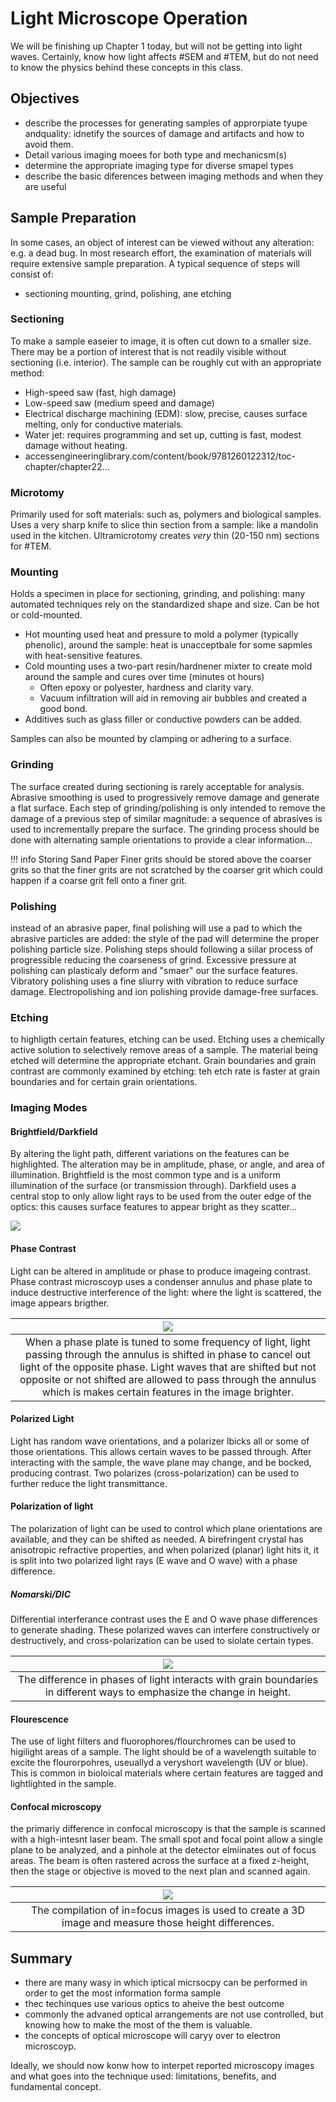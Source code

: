 <!-- 20220902T13:08 -->
# Light Microscope Operation

We will be finishing up Chapter 1 today, but will not be getting into light waves. Certainly, know how light affects #SEM and #TEM, but do not need to know the physics behind these concepts in this class.

## Objectives
* describe the processes for generating samples of approrpiate tyupe andquality: idnetify the sources of damage and artifacts and how to avoid them.
* Detail various imaging moees for both type and mechanicsm(s)
* determine the appropriate imaging type for diverse smapel types
* describe the basic diferences between imaging methods and when they are useful

## Sample Preparation
In some cases, an object of interest can be viewed without any alteration: e.g. a dead bug. In most research effort, the examination of materials will require extensive sample preparation. A typical sequence of steps will consist of:
* sectioning mounting, grind, polishing, ane etching

### Sectioning
To make a sample easeier to image, it is often cut down to a smaller size. There may be a portion of interest that is not readily visible without sectioning (i.e. interior). The sample can be roughly cut with an appropriate method:
* High-speed saw (fast, high damage)
* Low-speed saw (medium speed and damage)
* Electrical discharge machining (EDM): slow, precise, causes surface melting, only for conductive materials.
* Water jet: requires programming and set up, cutting is fast, modest damage without heating.
* accessengineeringlibrary.com/content/book/9781260122312/toc-chapter/chapter22...

### Microtomy
Primarily used for soft materials: such as, polymers and biological samples. Uses a very sharp knife to slice thin section from a sample: like a mandolin used in the kitchen. Ultramicrotomy creates *very* thin (20-150 nm) sections for #TEM.

### Mounting
Holds a specimen in place for sectioning, grinding, and polishing: many automated techniques rely on the standardized shape and size. Can be hot or cold-mounted.
* Hot mounting used heat and pressure to mold a polymer (typically phenolic), around the sample: heat is unacceptbale for some sapmles with heat-sensitive features.
* Cold mounting uses a two-part resin/hardnener mixter to create mold around the sample and cures over time (minutes ot hours)
  * Often epoxy or polyester, hardness and clarity vary.
  * Vacuum infiltration will aid in removing air bubbles and created a good bond.
* Additives such as glass filler or conductive powders can be added.

Samples can also be mounted by clamping or adhering to a surface.

### Grinding
The surface created during sectioning is rarely acceptable for analysis. Abrasive smoothing is used to progressively remove damage and generate a flat surface. Each step of grinding/polishing is only intended to remove the damage of a previous step of similar magnitude: a sequence of abrasives is used to incrementally prepare the surface. The grinding process should be done with alternating sample orientations to provide a clear information...

!!! info Storing Sand Paper
    Finer grits should be stored above the coarser grits so that the finer grits are not scratched by the coarser grit which could happen if a coarse grit fell onto a finer grit.

### Polishing
instead of an abrasive paper, final polishing will use a pad to which the abrasive particles are added: the style of the pad will determine the proper polishing particle size. Polishing steps should following a siilar process of progressible reducing the coarseness of grind. Excessive pressure at polishing can plasticaly deform and "smaer" our the surface features. Vibratory polishing uses a fine sliurry with vibration to reduce surface damage. Electropolishing and ion polishing provide damage-free surfaces.

### Etching
to highligth certain features, etching can be used. Etching uses a chemically active solution to selectively remove areas of a sample. The material being etched will determine the appropriate etchant. Grain boundaries and grain contrast are commonly examined by etching: teh etch rate is faster at grain boundaries and for certain grain orientations.

### Imaging Modes
#### Brightfield/Darkfield
By altering the light path, different variations on the features can be highlighted. The alteration may be in amplitude, phase, or angle, and area of illumination. Brightfield is the most common type and is a uniform illumination of the surface (or transmission through). Darkfield uses a central stop to only allow light rays to be used from the outer edge of the optics: this causes surface features to appear bright as they scatter...

![](../../../attachments/20220902t1308/comparing_brightfield_to_darkfield_220902_173705_EST.png)

#### Phase Contrast
Light can be altered in amplitude or phase to produce imageing contrast. Phase contrast microscoyp uses a condenser annulus and phase plate to induce destructive interference of the light: where the light is scattered, the image appears brigther.

| ![](../../../attachments/20220902t1308/imaging_modes_phase_contrast_220902_174031_EST.png) |
|:--:|
| When a phase plate is tuned to some frequency of light, light passing through the annulus is shifted in phase to cancel out light of the opposite phase. Light waves that are shifted but not opposite or not shifted are allowed to pass through the annulus which is makes certain features in the image brighter. |

#### Polarized Light
Light has random wave orientations, and a polarizer lbicks all or some of those orientations. This allows certain waves to be passed through. After interacting with the sample, the wave plane may change, and be bocked, producing contrast. Two polarizes (cross-polarization) can be used to further reduce the light transmittance.

#### Polarization of light
The polarization of light can be used to control which plane orientations are available, and they can be shifted as needed. A birefringent crystal has anisotropic refractive properties, and when polarized (planar) light hits it, it is split into two polarized light rays (E wave and O wave) with a phase difference.

##### Nomarski/DIC
Differential interferance contrast uses the E and O wave phase differences to generate shading. These polarized waves can interfere constructively or destructively, and cross-polarization can be used to siolate certain types.

| ![](../../../attachments/20220902t1308/polarization_of_light_by_nomarski_dic_220902_175103_EST.png) |
|:--:|
| The difference in phases of light interacts with grain boundaries in different ways to emphasize the change in height. |

#### Flourescence
The use of light filters and fluorophores/flourchromes can be used to higilight areas of a sample. The light should be of a wavelength suitable to excite the flourorpohres, useuallyd a veryshort wavelength (UV or blue). This is common in bioloical materials where certain features are tagged and lightlighted in the sample.

#### Confocal microscopy
the primariy difference in confocal microscopy is that the sample is scanned with a high-intesnt laser beam. The small spot and focal point allow a single plane to be analyzed, and a  pinhole at the detector elmiinates out of focus areas. The beam is often rastered across the surface at a fixed z-height, then the stage or objective is moved to the next plan and scanned again.

| ![](../../../attachments/20220902t1308/schematic_of_light_paths_in_confocal_microscopy_220902_175426_EST.png) |
|:--:|
| The compilation of in=focus images is used to create a 3D image and measure those height differences. |

## Summary
* there are many wasy in which iptical micrsocpy can be performed in order to get the most information forma  sample
* thec techinques use various optics to aheive the best outcome
* commonly the advaned optical arrangements are not use controlled, but knowing how to make the most of the them is valuable.
* the concepts of optical microscope will caryy over to electron microscoyp.

Ideally, we should now konw how to interpet reported microscopy images and what goes into the technique used: limitations, benefits, and fundamental concept.